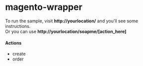# magento-wrapper
To run the sample, visit <b>http://yourlocation/</b> and you'll see some instructions.
<br>
Or you can use <b>http://yourlocation/soapme/[action_here]</b>
<h4>Actions</h4>
<ul>
<li>create</li>
<li>order</li>
</ul>
